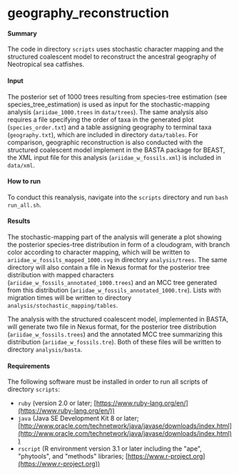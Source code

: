 <!-- m_matschiner Fri Jan 6 14:31:38 CET 2017 -->

# geography\_reconstruction

#### Summary

The code in directory `scripts` uses stochastic character mapping and the structured coalescent model to reconstruct the ancestral geography of Neotropical sea catfishes.

#### Input

The posterior set of 1000 trees resulting from species-tree estimation (see species\_tree\_estimation) is used as input for the stochastic-mapping analysis (`ariidae_1000.trees` in `data/trees`). The same analysis also requires a file specifying the order of taxa in the generated plot (`species_order.txt`) and a table assigning geography to terminal taxa (`geography.txt`), which are included in directory `data/tables`. For comparison, geographic reconstruction is also conducted with the structured coalescent model implement in the BASTA package for BEAST, the XML input file for this analysis (`ariidae_w_fossils.xml`) is included in `data/xml`.

#### How to run

To conduct this reanalysis, navigate into the `scripts` directory and run `bash run_all.sh`.

#### Results

The stochastic-mapping part of the analysis will generate a plot showing the posterior species-tree distribution in form of a cloudogram, with branch color according to character mapping, which will be written to `ariidae_w_fossils_mapped_1000.svg` in directory `analysis/trees`. The same directory will also contain a file in Nexus format for the posterior tree distribution with mapped characters (`ariidae_w_fossils_annotated_1000.trees`) and an MCC tree generated from this distribution (`ariidae_w_fossils_annotated_1000.tre`). Lists with migration times will be written to directory `analysis/stochastic_mapping/tables`.

The analysis with the structured coalescent model, implemented in BASTA, will generate two file in Nexus format, for the posterior tree distribution (`ariidae_w_fossils.trees`) and the annotated MCC tree summarizing this distribution (`ariidae_w_fossils.tre`). Both of these files will be written to directory `analysis/basta`.

#### Requirements

The following software must be installed in order to run all scripts of directory `scripts`:

* `ruby` (version 2.0 or later; [https://www.ruby-lang.org/en/](https://www.ruby-lang.org/en/))
* `java` (Java SE Development Kit 8 or later; [http://www.oracle.com/technetwork/java/javase/downloads/index.html](http://www.oracle.com/technetwork/java/javase/downloads/index.html))
* `rscript` (R environment version 3.1 or later including the "ape", "phytools", and "methods" libraries; [https://www.r-project.org](https://www.r-project.org))